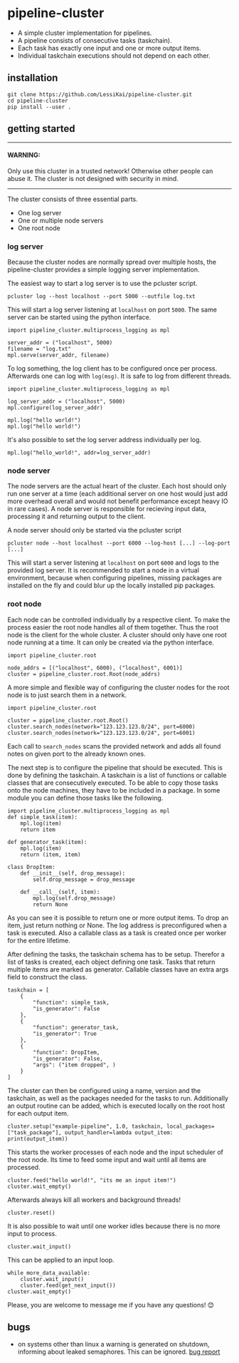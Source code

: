 # pipeline-cluster

- A simple cluster implementation for pipelines.
- A pipeline consists of consecutive tasks (taskchain).
- Each task has exactly one input and one or more output items.
- Individual taskchain executions should not depend on each other.

## installation 

```
git clone https://github.com/LessiKai/pipeline-cluster.git
cd pipeline-cluster
pip install --user .
```

## getting started

___
#### WARNING: 
Only use this cluster in a trusted network! Otherwise other people can abuse it. The cluster is not designed with security in mind.
___

The cluster consists of three essential parts.
- One log server
- One or multiple node servers
- One root node


### log server
Because the cluster nodes are normally spread over multiple hosts, the pipeline-cluster provides a simple logging server implementation.  

The easiest way to start a log server is to use the pcluster script. 
```
pcluster log --host localhost --port 5000 --outfile log.txt
``` 
This will start a log server listening at `localhost` on port `5000`. The same server can be started using the python interface.  
```
import pipeline_cluster.multiprocess_logging as mpl

server_addr = ("localhost", 5000)
filename = "log.txt"
mpl.serve(server_addr, filename)
```
To log something, the log client has to be configured once per process. Afterwards one can log with `log(msg)`. It is safe to log from different threads.
```
import pipeline_cluster.multiprocess_logging as mpl

log_server_addr = ("localhost", 5000)
mpl.configure(log_server_addr)

mpl.log("hello world!")
mpl.log("hello world!")
```
It's also possible to set the log server address individually per log.
```
mpl.log("hello_world!", addr=log_server_addr)
```


### node server
The node servers are the actual heart of the cluster. Each host should only run one server at a time (each additional server on one host would just add more overhead overall and would not benefit performance except heavy IO in rare cases). A node server is responsible for recieving input data, processing it and returning output to the client.  

A node server should only be started via the pcluster script 
```
pcluster node --host localhost --port 6000 --log-host [...] --log-port [...]
``` 
This will start a server listening at `localhost` on port `6000` and logs to the provided log server. It is recommended to start a node in a virtual environment, because when configuring pipelines, missing packages are installed on the fly and could blur up the locally installed pip packages. 

### root node
Each node can be controlled individually by a respective client. To make the process easier the root node handles all of them together. Thus the root node is the client for the whole cluster. A cluster should only have one root node running at a time. It can only be created via the python interface.
```
import pipeline_cluster.root

node_addrs = [("localhost", 6000), ("localhost", 6001)]
cluster = pipeline_cluster.root.Root(node_addrs)
```
A more simple and flexible way of configuring the cluster nodes for the root node is to just search them in a network.
```
import pipeline_cluster.root

cluster = pipeline_cluster.root.Root()
cluster.search_nodes(network="123.123.123.0/24", port=6000)
cluster.search_nodes(network="123.123.123.0/24", port=6001)
```
Each call to `search_nodes` scans the provided network and adds all found notes on given port  to the already known ones.

The next step is to configure the pipeline that should be executed. This is done by defining the taskchain. A taskchain is a list of functions or callable classes that are consecutively executed. To be able to copy those tasks onto the node machines, they have to be included in a package. In some module you can define those tasks like the following.
```
import pipeline_cluster.multiprocess_logging as mpl
def simple_task(item):
    mpl.log(item)
    return item

def generator_task(item):
    mpl.log(item)
    return (item, item)

class DropItem:
    def __init__(self, drop_message):
        self.drop_message = drop_message
        
    def __call__(self, item):
        mpl.log(self.drop_message)
        return None
```
As you can see it is possible to return one or more output items. To drop an item, just return nothing or None. The log address is preconfigured when a task is executed. Also a callable class as a task is created once per worker for the entire lifetime.  

After defining the tasks, the taskchain schema has to be setup. Therefor a list of tasks is created, each object defining one task. Tasks that return multiple items are marked as generator. Callable classes have an extra args field to construct the class.
```
taskchain = [
    {
        "function": simple_task,
        "is_generator": False
    },
    {
        "function": generator_task,
        "is_generator": True
    },
    {
        "function": DropItem,
        "is_generator": False,
        "args": ("item dropped", )
    }
]
``` 
 The cluster can then be configured using a name, version and the taskchain, as well as the packages needed for the tasks to run. Additionally an output routine can be added, which is executed locally on the root host for each output item.  
```
cluster.setup("example-pipeline", 1.0, taskchain, local_packages=["task_package"], output_handler=lambda output_item: print(output_item))
```
This starts the worker processes of each node and the input scheduler of the root node. Its time to feed some input and wait until all items are processed.
```
cluster.feed("hello world!", "its me an input item!")
cluster.wait_empty()
```
Afterwards always kill all workers and background threads!  
```
cluster.reset()
```
It is also possible to wait until one worker idles because there is no more input to process.  
```
cluster.wait_input()
```
This can be applied to an input loop.
```
while more_data_available:
    cluster.wait_input()
    cluster.feed(get_next_input())
cluster.wait_empty()
```

Please, you are welcome to message me if you have any questions! :blush:  


## bugs
- on systems other than linux a warning is generated on shutdown, informing about leaked semaphores. This can be ignored. [bug report](https://bugs.python.org/issue38119)
